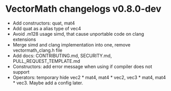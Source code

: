 # VectorMath changelogs v0.8.0-dev
- Add constructors: quat, mat4
- Add quat as a alias type of vec4
- Avoid .m128 usage simd, that cause unportable code on clang extensions
- Merge simd and clang implementation into one, remove vectormath_clang.h file
- Add docs: CONTRIBUTING.md, SECURITY.md, PULL_REQUEST_TEMPLATE.md
- Constructors: add error message when using if compiler does not support
- Operators: temporary hide vec2 * mat4, mat4 * vec2, vec3 * mat4, mat4 * vec3. Maybe add a config later.